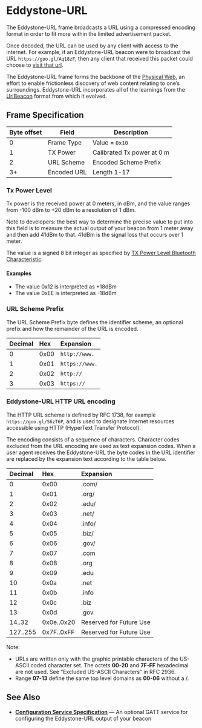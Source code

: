 # Eddystone-URL

The Eddystone-URL frame broadcasts a URL using a compressed encoding format in order to fit more within the limited advertisement packet.

Once decoded, the URL can be used by any client with access to the internet.  For example, if an Eddystone-URL beacon were to broadcast the URL `https://goo.gl/Aq18zF`, then any client that received this packet could choose to [visit that url](https://goo.gl/Aq18zF).

The Eddystone-URL frame forms the backbone of the [Physical Web](http://physical-web.org), an effort to enable frictionless discovery of web content relating to one’s surroundings. Eddystone-URL incorporates all of the learnings from the [UriBeacon](http://uribeacon.org) format from which it evolved.

## Frame Specification

Byte offset | Field | Description
------------|-------|------------
0 | Frame Type | Value = `0x10`
1 | TX Power | Calibrated Tx power at 0 m
2 | URL Scheme | Encoded Scheme Prefix
3+ | Encoded URL | Length 1-17

### Tx Power Level

Tx power is the received power at 0 meters, in dBm, and the value ranges from -100 dBm to +20 dBm to a resolution of 1 dBm.

Note to developers: the best way to determine the precise value to put into this field is to measure the actual output of your beacon from 1 meter away and then add 41dBm to that. 41dBm is the signal loss that occurs over 1 meter.

The value is a signed 8 bit integer as specified by
[TX Power Level Bluetooth Characteristic](https://developer.bluetooth.org/gatt/characteristics/Pages/CharacteristicViewer.aspx?u=org.bluetooth.characteristic.tx_power_level.xml).

#### Examples

* The value 0x12 is interpreted as +18dBm
* The value 0xEE is interpreted as -18dBm

### URL Scheme Prefix

The URL Scheme Prefix byte defines the identifier scheme, an optional prefix and how the remainder of the URL is encoded.

|Decimal  | Hex        | Expansion
|:------- | :--------- | :--------
|0        | 0x00       | `http://www.`
|1        | 0x01       | `https://www.`
|2        | 0x02       | `http://`
|3        | 0x03       | `https://`

### Eddystone-URL HTTP URL encoding

The HTTP URL scheme is defined by RFC 1738, for example
`https://goo.gl/S6zT6P`, and is used to designate Internet resources
accessible using HTTP (HyperText Transfer Protocol).

The encoding consists of a sequence of characters. Character codes
excluded from the URL encoding are used as text expansion codes. When
a user agent receives the Eddystone-URL the byte codes in the URL
identifier are replaced by the expansion text according to the table
below.

|Decimal  | Hex        | Expansion
|:------- | :--------- | :--------
|0        | 0x00       | .com/
|1        | 0x01       | .org/
|2        | 0x02       | .edu/
|3        | 0x03       | .net/
|4        | 0x04       | .info/
|5        | 0x05       | .biz/
|6        | 0x06       | .gov/
|7        | 0x07       | .com
|8        | 0x08       | .org
|9        | 0x09       | .edu
|10       | 0x0a       | .net
|11       | 0x0b       | .info
|12       | 0x0c       | .biz
|13       | 0x0d       | .gov
|14..32   | 0x0e..0x20 | Reserved for Future Use
|127..255 | 0x7F..0xFF | Reserved for Future Use

Note: 
* URLs are written only with the graphic printable characters of the US-ASCII coded character set. The octets **00-20** and **7F-FF** hexadecimal are not used. See “Excluded US-ASCII Characters” in RFC 2936.
* Range **07-13** define the same top level domains as **00-06** without a /.

## See Also

* **[Configuration Service Specification](docs/config-service-spec.md)** — An optional GATT service for configuring the Eddystone-URL output of your beacon

